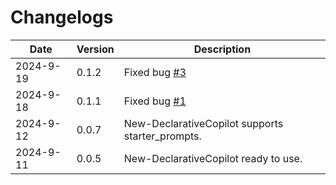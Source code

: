 # Changelogs 


| Date       | Version  | Description                                                                 |
|------------|----------|-----------------------------------------------------------------------------|
|2024-9-19|0.1.2|Fixed bug [#3](https://github.com/code365opensource/microsoft.copilot.toolkit/issues/3)|
|2024-9-18|0.1.1|Fixed bug [#1](https://github.com/code365opensource/microsoft.copilot.toolkit/issues/1)|
|2024-9-12|0.0.7|New-DeclarativeCopilot supports starter_prompts.|
|2024-9-11|0.0.5|New-DeclarativeCopilot ready to use.|


